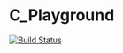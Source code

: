 # C_Playground
[![Build Status](https://travis-ci.org/MeowDada/C_Playground.svg?branch=master)](https://travis-ci.org/MeowDada/C_Playground)
